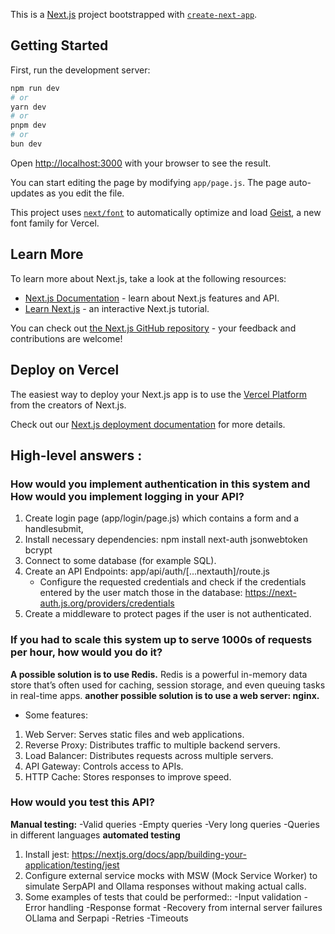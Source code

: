 This is a [Next.js](https://nextjs.org) project bootstrapped with [`create-next-app`](https://github.com/vercel/next.js/tree/canary/packages/create-next-app).

## Getting Started

First, run the development server:

```bash
npm run dev
# or
yarn dev
# or
pnpm dev
# or
bun dev
```

Open [http://localhost:3000](http://localhost:3000) with your browser to see the result.

You can start editing the page by modifying `app/page.js`. The page auto-updates as you edit the file.

This project uses [`next/font`](https://nextjs.org/docs/app/building-your-application/optimizing/fonts) to automatically optimize and load [Geist](https://vercel.com/font), a new font family for Vercel.

## Learn More

To learn more about Next.js, take a look at the following resources:

- [Next.js Documentation](https://nextjs.org/docs) - learn about Next.js features and API.
- [Learn Next.js](https://nextjs.org/learn) - an interactive Next.js tutorial.

You can check out [the Next.js GitHub repository](https://github.com/vercel/next.js) - your feedback and contributions are welcome!

## Deploy on Vercel

The easiest way to deploy your Next.js app is to use the [Vercel Platform](https://vercel.com/new?utm_medium=default-template&filter=next.js&utm_source=create-next-app&utm_campaign=create-next-app-readme) from the creators of Next.js.

Check out our [Next.js deployment documentation](https://nextjs.org/docs/app/building-your-application/deploying) for more details.



## High-level answers :

### How would you implement authentication in this system and How would you implement logging in your API?

1. Create login page (app/login/page.js)  which contains a form and a handlesubmit,  
2. Install necessary dependencies:  npm install next-auth jsonwebtoken bcrypt
3. Connect to some database (for example SQL).
4. Create an API Endpoints:  app/api/auth/[...nextauth]/route.js
    - Configure the requested credentials and check if the credentials entered by the user match those in the database: https://next-auth.js.org/providers/credentials 
5. Create a middleware to protect pages if the user is not authenticated.

### If you had to scale this system up to serve 1000s of requests per hour, how would you do it?
**A possible solution is to use Redis.** 
Redis is a powerful in-memory data store that’s often used for caching, session storage, and even queuing tasks in real-time apps. 
**another possible solution  is to use a web server: nginx.**
- Some features:
1. Web Server: Serves static files and web applications.
2. Reverse Proxy: Distributes traffic to multiple backend servers.
3. Load Balancer: Distributes requests across multiple servers.
4. API Gateway: Controls access to APIs.
5. HTTP Cache: Stores responses to improve speed.


### How would you test this API?
**Manual testing:**
-Valid queries
-Empty queries
-Very long queries
-Queries in different languages
**automated testing**
1. Install jest: https://nextjs.org/docs/app/building-your-application/testing/jest
2. Configure external service mocks with MSW (Mock Service Worker) to simulate SerpAPI and Ollama responses without making actual calls.
3. Some examples of tests that could be performed::
    -Input validation
    -Error handling
    -Response format
    -Recovery from internal server failures OLlama and Serpapi
    -Retries
    -Timeouts
